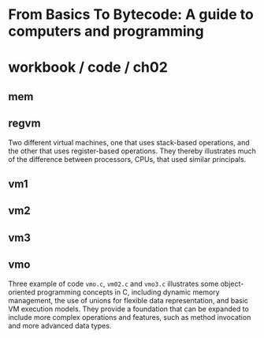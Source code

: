 # From Basics To Bytecode: A guide to computers and programming
# workbook / code / ch02 

## mem

## regvm

Two different virtual machines, one that uses stack-based operations, and the other that uses register-based operations. They thereby illustrates much of the difference between processors, CPUs, that used similar principals.


## vm1

## vm2

## vm3

## vmo

Three example of code `vmo.c`, `vm02.c` and `vmo3.c` illustrates some object-oriented programming concepts in C, including dynamic memory management, the use of unions for flexible data representation, and basic VM execution models. They provide a foundation that can be expanded to include more complex operations and features, such as method invocation and more advanced data types.
